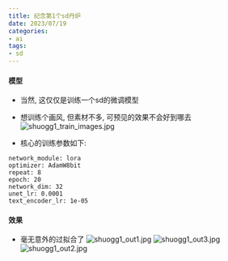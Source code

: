 ```yaml
---
title: 纪念第1个sd丹炉
date: 2023/07/19
categories: 
- ai
tags:
- sd
---
```


#### 模型
* 当然, 这仅仅是训练一个sd的微调模型

* 想训练个画风, 但素材不多, 可预见的效果不会好到哪去
![shuogg1_train_images.jpg](https://s2.loli.net/2025/02/20/nMqwmgeJIBi2dPV.jpg)

* 核心的训练参数如下:
```text
network_module: lora
optimizer: AdamW8bit
repeat: 8
epoch: 20
network_dim: 32
unet_lr: 0.0001
text_encoder_lr: 1e-05
```


#### 效果
* 毫无意外的过拟合了
![shuogg1_out1.jpg](https://s2.loli.net/2025/02/20/5lYmfOVBcQeRrjD.jpg)
![shuogg1_out3.jpg](https://s2.loli.net/2025/02/20/X3ZUQO54Bk179gm.jpg)
![shuogg1_out2.jpg](https://s2.loli.net/2025/02/20/GClAS5DQosqnKrW.jpg)

